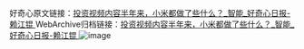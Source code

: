 好奇心原文链接：[投资视频内容半年来，小米都做了些什么？_智能_好奇心日报-赖江锟 ](https://www.qdaily.com/articles/10651.html)
WebArchive归档链接：[投资视频内容半年来，小米都做了些什么？_智能_好奇心日报-赖江锟 ](http://web.archive.org/web/20190623162455/https://www.qdaily.com/articles/10651.html)
![image](http://ww3.sinaimg.cn/large/007d5XDply1g3w5nysr22j30u03tq7wh)